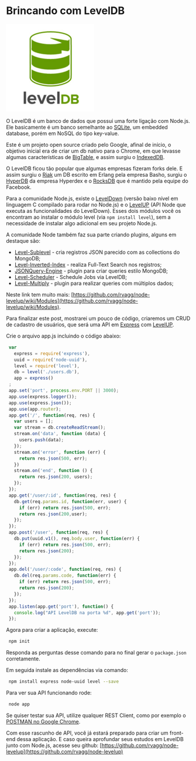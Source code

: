 # Brincando com LevelDB

![Brincando com LevelDB](../images/leveldb.jpg "Brincando com LevelDB")

O LevelDB é um banco de dados que possui uma forte ligação com Node.js. Ele basicamente é um banco semelhante ao [SQLite](http://www.sqlite.org/), um embedded database, porém em NoSQL do tipo key-value.

Este é um projeto open source criado pelo Google, afinal de início, o objetivo inicial era de criar um db nativo para o Chrome, em que levasse algumas características de [BigTable](http://pt.wikipedia.org/wiki/BigTable), e assim surgiu o [IndexedDB](http://www.html5rocks.com/pt/tutorials/indexeddb/todo).

O LevelDB ficou tão popular que algumas empresas fizeram forks dele. E assim surgiu o [Riak](http://basho.com/riak/) um DB escrito em Erlang pela empresa Basho, surgiu o [HyperDB](http://wordpress.org/plugins/hyperdb) da empresa Hyperdex e o [RocksDB](http://rocksdb.org/) que é mantido pela equipe do Facebook.

Para a comunidade Node.js, existe o [LevelDown](https://github.com/rvagg/node-leveldown) (versão baixo nível em linguagem C compilado para rodar no Node.js) e o [LevelUP](https://github.com/rvagg/node-levelup) (API Node que executa as funcionalidades do LevelDown). Esses dois módulos você os encontram ao instalar o módulo level (via `npm install level`), sem a necessidade de instalar algo adicional em seu projeto Node.js.

A comunidade Node também faz sua parte criando plugins, alguns em destaque são:

*   [Level-Sublevel](https://github.com/dominictarr/level-sublevel) - cria registros JSON parecido com as collections do MongoDB;
*   [Level-Inverted-Index](https://github.com/dominictarr/level-inverted-index) - realiza Full-Text Search nos registros;
*   [JSONQuery-Engine](https://github.com/eugeneware/jsonquery-engine) - plugin para criar queries estilo MongoDB;
*   [Level-Scheduler](https://github.com/juliangruber/level-schedule) - Schedule Jobs via LevelDB;
*   [Level-Multiply](https://github.com/rvagg/node-level-multiply) - plugin para realizar queries com múltiplos dados;

Neste link tem muito mais: [https://github.com/rvagg/node-levelup/wiki/Modules](https://github.com/rvagg/node-levelup/wiki/Modules).

Para finalizar este post, mostrarei um pouco de código, criaremos um CRUD de cadastro de usuários, que será uma API em [Express](https://github.com/visionmedia/express) com [LevelUP](https://github.com/rvagg/node-levelup).

Crie o arquivo app.js incluindo o código abaixo:

``` javascript
 var
   express = require('express'),
   uuid = require('node-uuid'),
   level = require('level'),
   db = level('./users.db'),
   app = express()
 ;
 app.set('port', process.env.PORT || 3000);
 app.use(express.logger());
 app.use(express.json());
 app.use(app.router);
 app.get('/', function(req, res) {
   var users = [];
   var stream = db.createReadStream();
   stream.on('data', function (data) {
     users.push(data);
   });
   stream.on('error', function (err) {
     return res.json(500, err);
   })
   stream.on('end', function () {
     return res.json(200, users);
   });
 });
 app.get('/user/:id', function(req, res) {
   db.get(req.params.id, function(err, user) {
     if (err) return res.json(500, err);
     return res.json(200,user);
   });
 });
 app.post('/user', function(req, res) {
   db.put(uuid.v1(), req.body.user, function(err) {
     if (err) return res.json(500, err);
     return res.json(200);
   });
 });
 app.del('/user/:code', function(req, res) {
   db.del(req.params.code, function(err) {
     if (err) return res.json(500, err);
     return res.json(200);
   });
 });
 app.listen(app.get('port'), function() {
   console.log("API LevelDB na porta %d", app.get('port'));
 });
``` 

Agora para criar a aplicação, execute:

``` bash
 npm init
``` 

Responda as perguntas desse comando para no final gerar o `package.json` corretamente.

Em seguida instale as dependências via comando:

``` bash
 npm install express node-uuid level --save
``` 

Para ver sua API funcionando rode:

``` bash
 node app
``` 

Se quiser testar sua API, utilize qualquer REST Client, como por exemplo o [POSTMAN no Google Chrome](https://chrome.google.com/webstore/detail/postman-rest-client/fdmmgilgnpjigdojojpjoooidkmcomcm).

Com esse rascunho de API, você já estará preparado para criar um front-end dessa aplicação. E caso queira aprofundar seus estudos em LevelDB junto com Node.js, acesse seu github: [https://github.com/rvagg/node-levelup](https://github.com/rvagg/node-levelup)